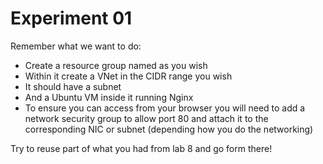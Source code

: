 # Experiment 01

Remember what we want to do:

- Create a resource group named as you wish
- Within it create a VNet in the CIDR range you wish
- It should have a subnet
- And a Ubuntu VM inside it running Nginx
- To ensure you can access from your browser you will need to add a network security group to allow port 80 and attach it to the corresponding NIC or subnet (depending how you do the networking)

Try to reuse part of what you had from lab 8 and go form there!
